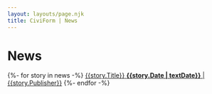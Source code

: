 ```yaml
---
layout: layouts/page.njk
title: CiviForm | News
---
```


# News

<div class="cagov-stack">
  {%- for story in news -%}
    <a href="{{story.URL}}" target="_blank" class="btn-action-primary m-t-1"><span class="btn-action-title">{{story.Title}}</span>
    <span class="btn-action-text"><strong>{{story.Date | textDate}}</strong> | {{story.Publisher}}</span></a>
  {%- endfor -%}
</div>
